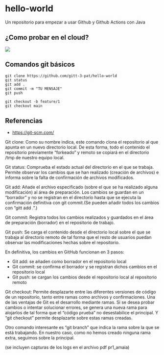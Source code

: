 # hello-world

Un repositorio para empezar a usar Github y Github Actions con Java

## ¿Como probar en el cloud?

[![](https://gitpod.io/button/open-in-gitpod.svg)](https://gitpod.io/#https://github.com/gitt-3-pat/hello-world)

## Comandos git básicos

```
git clone https://github.com/gitt-3-pat/hello-world
git status
git add .
git commit -m "TU MENSAJE"
git push

git checkout -b feature/1
git checkout main
```

## Referencias

- https://git-scm.com/

Git clone:
Como su nombre indica, este comando clona el repositorio al que apunta en un nuevo directorio local. De esta forma, todo el contenido el repositorio previamente “forkeado” y remoto se copiará en el directorio /tmp de nuestro equipo local.
 

Git status:
Comprueba el estado actual del directorio en el que se trabaja. Permite observar los cambios que se han realizado (creación de archivos) e informa sobre la falta de confirmación de archivos modificados.
 

Git add:
Añade el archivo especificado (sobre el que se ha realizado alguna modificación) al área de preparación. Los cambios se guardan en un “borrador” y no se registran en el directorio hasta que se ejecuta la confirmación definitiva con git commit.(Se pueden añadir todos los cambios con “gitt add .”.)
 

Git commit:
Registra todos los cambios realizados y guardados en el área de preparación (borrador) en el repositorio de trabajo.
 

Git push:
Se carga el contenido desde el directorio local sobre el que se trabaja al directorio remoto de tal forma que el resto de usuarios puedan observar las modificaciones hechas sobre el repositorio.
 

En definitiva, los cambios en GitHub funcionan en 3 pasos:
-	Git add: se añaden como borrador en el repositorio local
-	Git commit: se confirma el borrador y se registran dichos cambios en el repositorio local
-	Git push: se cargan los cambios desde el repositorio local al repositorio remoto

Git checkout:
Permite desplazarte entre las diferentes versiones de código de un repositorio, tanto entre ramas como archivos y confirmaciones. Una de las ventajas de Git es el desarrollo mediante ramas. Si se desea probar cambios o intentar solucionar errores, se genera una nueva rama para alojarlos de tal forma que el “código prueba” no desestabilice el principal. Y “git checkout” permite desplazarte sobre estas ramas creadas.
 
Otro comando interesante es “git branch” que indica la rama sobre la que se está trabajando. En nuestro caso, como no hemos creado ninguna rama extra, seguimos sobre la principal.


(se incluyen capturas de los logs en el archivo pdf pr1_amaia)
 

